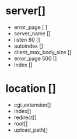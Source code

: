 # server[]

- error_page [ ]
- server_name []
- listen 80 []
- autoindex []
- client_max_body_size []
- error_page 500 []
- index []

# location []

- cgi_extension[]
- index[]
- redirect[]
- root[]
- upload_path[]
